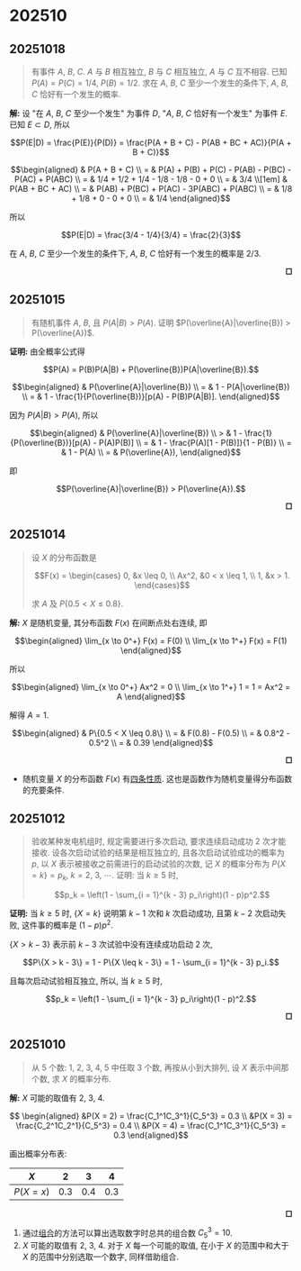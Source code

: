 # 202510

## 20251018

> 有事件 $A$, $B$, $C$. $A$ 与 $B$ 相互独立, $B$ 与 $C$ 相互独立, $A$ 与 $C$ 互不相容. 已知 $P(A) = P(C) = 1 / 4$, $P(B) = 1 / 2$. 求在 $A$, $B$, $C$ 至少一个发生的条件下, $A$, $B$, $C$ 恰好有一个发生的概率.

**解:** 设 "在 $A$, $B$, $C$ 至少一个发生" 为事件 $D$, "$A$, $B$, $C$ 恰好有一个发生" 为事件 $E$. 已知 $E \subset D$, 所以

```math
P(E|D) = \frac{P(E)}{P(D)} = \frac{P(A + B + C) - P(AB + BC + AC)}{P(A + B + C)}
```

```math
\begin{aligned}
    & P(A + B + C) \\
    = & P(A) + P(B) + P(C) - P(AB) - P(BC) - P(AC) + P(ABC) \\
    = & 1/4 + 1/2 + 1/4 - 1/8 - 1/8 - 0 + 0 \\
    = & 3/4 \\[1em]

    & P(AB + BC + AC) \\
    = & P(AB) + P(BC) + P(AC) - 3P(ABC) + P(ABC) \\
    = & 1/8 + 1/8 + 0 - 0 + 0 \\
    = & 1/4
\end{aligned}
```

所以

```math
P(E|D) = \frac{3/4 - 1/4}{3/4} = \frac{2}{3}
```

在 $A$, $B$, $C$ 至少一个发生的条件下, $A$, $B$, $C$ 恰好有一个发生的概率是 $2/3$.

**<div align = "right">□</div>**

## 20251015

> 有随机事件 $A$, $B$, 且 $P(A|B) > P(A)$. 证明 $P(\overline{A}|\overline{B}) > P(\overline{A})$.

**证明:** 由全概率公式得

```math
P(A) = P(B)P(A|B) + P(\overline{B})P(A|\overline{B}).
```

```math
\begin{aligned}
    & P(\overline{A}|\overline{B}) \\
    = & 1 - P(A|\overline{B}) \\
    = & 1 - \frac{1}{P(\overline{B})}[p(A) - P(B)P(A|B)].
\end{aligned}
```

因为 $P(A|B) > P(A)$, 所以

```math
\begin{aligned}
    & P(\overline{A}|\overline{B}) \\
    > & 1 - \frac{1}{P(\overline{B})}[p(A) - P(A)P(B)] \\
    = & 1 - \frac{P(A)[1 - P(B)]}{1 - P(B)} \\
    = & 1 - P(A) \\
    = & P(\overline{A}),
\end{aligned}
```

即

```math
P(\overline{A}|\overline{B}) > P(\overline{A}).
```

**<div align = "right">□</div>**

## 20251014

> 设 $X$ 的分布函数是
>
> ```math
> F(x) =
> \begin{cases}
>   0, &x \leq 0, \\
>   Ax^2, &0 < x \leq 1, \\
>   1, &x > 1.
> \end{cases}
> ```
>
> 求 $A$ 及 $P\{0.5 < X\leq 0.8\}$.

**解:** $X$ 是随机变量, 其分布函数 $F(x)$ 在间断点处右连续, 即

```math
\begin{aligned}
    \lim_{x \to 0^+} F(x) = F(0) \\
    \lim_{x \to 1^+} F(x) = F(1)
\end{aligned}
```

所以

```math
\begin{aligned}
    \lim_{x \to 0^+} Ax^2 = 0 \\
    \lim_{x \to 1^+} 1 = 1 = Ax^2 = A
\end{aligned}
```

解得 $A = 1$.

```math
\begin{aligned}
    & P\{0.5 < X \leq 0.8\} \\
    = & F(0.8) - F(0.5) \\
    = & 0.8^2 - 0.5^2 \\
    = & 0.39
\end{aligned}
```

**<div align = "right">□</div>**

- 随机变量 $X$ 的分布函数 $F(x)$ 有[四条性质](properties_of_functions.md#随机变量的分布函数的性质). 这也是函数作为随机变量得分布函数的充要条件.

## 20251012

> 验收某种发电机组时, 规定需要进行多次启动, 要求连续启动成功 $2$ 次才能接收. 设各次启动试验的结果是相互独立的, 且各次启动试验成功的概率为 $p$, 以 $X$ 表示被接收之前需进行的启动试验的次数, 记 $X$ 的概率分布为 $P\{X = k\} = p_k$, $k = 2$, $3$, $\cdots$. 证明: 当 $k \geq 5$ 时,
>
> ```math
> p_k = \left(1 - \sum_{i = 1}^{k - 3} p_i\right)(1 - p)p^2.
> ```

**证明:** 当 $k \geq 5$ 时, $\{X = k\}$ 说明第 $k - 1$ 次和 $k$ 次启动成功, 且第 $k - 2$ 次启动失败, 这件事的概率是 $(1 - p)p^2$.

$\{X > k - 3\}$ 表示前 $k - 3$ 次试验中没有连续成功启动 $2$ 次,

<!-- #?# -->
```math
P\{X > k - 3\} = 1 - P\{X \leq k - 3\} = 1 - \sum_{i = 1}^{k - 3} p_i.
```

且每次启动试验相互独立, 所以, 当 $k \geq 5$ 时,

```math
p_k = \left(1 - \sum_{i = 1}^{k - 3} p_i\right)(1 - p)^2.
```

**<div align = "right">□</div>**

## 20251010

> 从 $5$ 个数: $1$, $2$, $3$, $4$, $5$ 中任取 $3$ 个数, 再按从小到大排列, 设 $X$ 表示中间那个数, 求 $X$ 的概率分布.

**解:** $X$ 可能的取值有 $2$, $3$, $4$.

```math
    \begin{aligned}
        &P(X = 2) = \frac{C_1^1C_3^1}{C_5^3} = 0.3 \\ 
        &P(X = 3) = \frac{C_2^1C_2^1}{C_5^3} = 0.4 \\
        &P(X = 4) = \frac{C_1^1C_3^1}{C_5^3} = 0.3
    \end{aligned}
```

画出概率分布表:

| $X$ | $2$ | $3$ | $4$ |
|-----|-----|-----|-----|
| $P(X = x)$ | $0.3$ | $0.4$ | $0.3$ |

**<div align = "right">□</div>**

1. 通过[组合](combinatorics.md#组合)的方法可以算出选取数字时总共的组合数 $C_5^3 = 10$.
2. $X$ 可能的取值有 $2$, $3$, $4$. 对于 $X$ 每一个可能的取值, 在小于 $X$ 的范围中和大于 $X$ 的范围中分别选取一个数字, 同样借助组合.